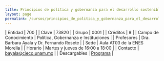 ```yaml
---
title: Principios de política y gobernanza para el desarrollo sostenible
layout: page
permalink: /cursos/principios_de_politica_y_gobernanza_para_el_desarrollo_sostenible_morelia/
---
```


| Entidad | 700 |
| Clave | 73820 |
| Grupo | 0001 |
| Créditos | 8 |
| Campo de Conocimiento | Política, Gobernanza e Instituciones |
| Profesores | Dra. Barbara Ayala y Dr. Fernando Rosete |
| Sede | Aula AT03 de la ENES Morelia |
| Horario | Martes y jueves de 16:00 a 18:00 |
| Contacto | <bayala@cieco.unam.mx> |
| Descargables |  [Programa](/assets/docs/cursos/principios_politica_gobernanza_desarrollo_sost.pdf) |
